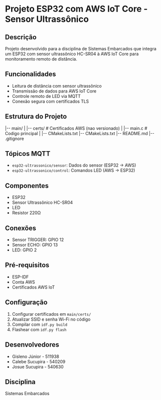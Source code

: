 # Projeto ESP32 com AWS IoT Core - Sensor Ultrassônico

## Descrição
Projeto desenvolvido para a disciplina de Sistemas Embarcados que integra um ESP32 com sensor ultrassônico HC-SR04 à AWS IoT Core para monitoramento remoto de distância.

## Funcionalidades
- Leitura de distância com sensor ultrassônico
- Transmissão de dados para AWS IoT Core
- Controle remoto de LED via MQTT
- Conexão segura com certificados TLS

## Estrutura do Projeto
|-- main/
|   |-- certs/          # Certificados AWS (nao versionado)
|   |-- main.c          # Codigo principal
|   |-- CMakeLists.txt
|-- CMakeLists.txt
|-- README.md
|-- .gitignore

## Tópicos MQTT
- `esp32-ultrassonico/sensor`: Dados do sensor (ESP32 → AWS)
- `esp32-ultrassonico/control`: Comandos LED (AWS → ESP32)

## Componentes
- ESP32
- Sensor Ultrassônico HC-SR04
- LED
- Resistor 220Ω

## Conexões
- Sensor TRIGGER: GPIO 12
- Sensor ECHO: GPIO 13  
- LED: GPIO 2

## Pré-requisitos
- ESP-IDF
- Conta AWS
- Certificados AWS IoT

## Configuração
1. Configurar certificados em `main/certs/`
2. Atualizar SSID e senha Wi-Fi no código
3. Compilar com `idf.py build`
4. Flashear com `idf.py flash`

## Desenvolvedores
- Gisleno Júnior - 511938
- Calebe Sucupira - 540209
- Josue Sucupira - 540630

## Disciplina
Sistemas Embarcados
